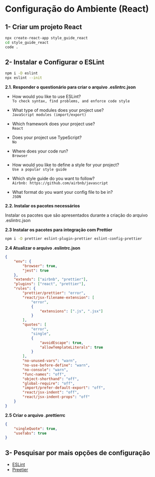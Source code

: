 # Configuração do Ambiente (React)

## 1- Criar um projeto React

```bash
npx create-react-app style_guide_react
cd style_guide_react
code .
```

## 2- Instalar e Configurar o ESLint

```bash
npm i -D eslint
npx eslint --init
```

**2.1. Responder o questionário para criar o arquivo .eslintrc.json**

- How would you like to use ESLint?<br>
  `To check syntax, find problems, and enforce code style`

- What type of modules does your project use?<br>
  `JavaScript modules (import/export)`

- Which framework does your project use?<br>
  `React`

- Does your project use TypeScript?<br>
  `No`

- Where does your code run?<br>
  `Browser`

- How would you like to define a style for your project?<br>
  `Use a popular style guide`

- Which style guide do you want to follow?<br>
  `Airbnb: https://github.com/airbnb/javascript`

- What format do you want your config file to be in?<br>
  `JSON`

**2.2. Instalar os pacotes necessários**

Instalar os pacotes que são apresentados durante a criação do arquivo .eslintrc.json

**2.3 Instalar os pacotes para integração com Prettier**

```bash
npm i -D prettier eslint-plugin-prettier eslint-config-prettier
```

**2.4 Atualizar o arquivo .eslintrc.json**

```json
{
	"env": {
		"browser": true,
		"jest": true
	},
	"extends": ["airbnb", "prettier"],
	"plugins": ["react", "prettier"],
	"rules": {
		"prettier/prettier": "error",
		"react/jsx-filename-extension": [
			"error",
			{
				"extensions": [".js", ".jsx"]
			}
		],
		"quotes": [
			"error",
			"single",
			{
				"avoidEscape": true,
				"allowTemplateLiterals": true
			}
		],
		"no-unused-vars": "warn",
		"no-use-before-define": "warn",
		"no-console": "warn",
		"func-names": "off",
		"object-shorthand": "off",
		"global-require": "off",
		"import/prefer-default-export": "off",
		"react/jsx-indent": "off",
		"react/jsx-indent-props": "off"
	}
}
```

**2.5 Criar o arquivo .prettierrc**

```json
{
	"singleQuote": true,
	"useTabs": true
}
```

## 3- Pesquisar por mais opções de configuração

- [ESLint](https://eslint.org/)<br>
- [Preetier](https://prettier.io/)
